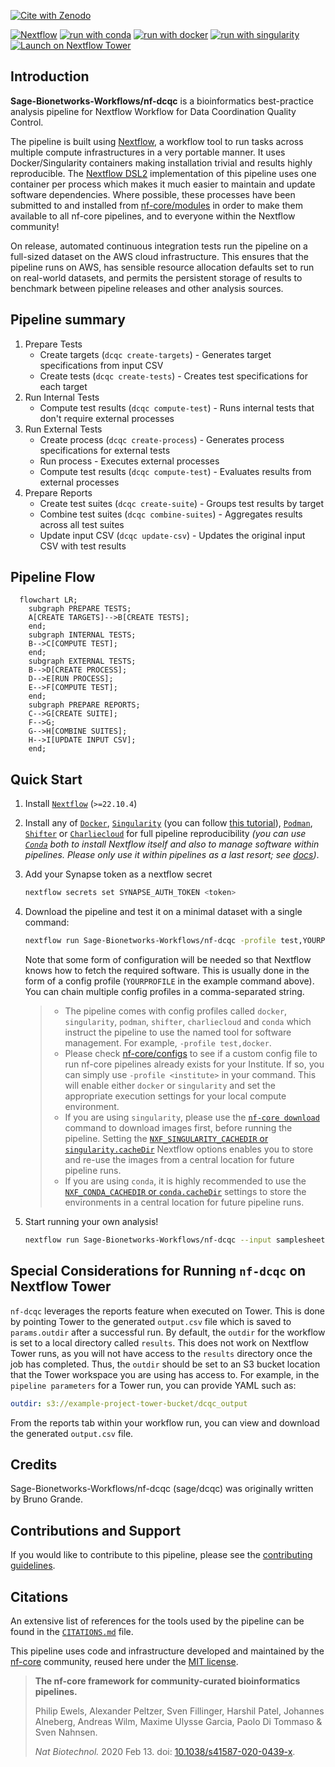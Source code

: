 [![Cite with Zenodo](http://img.shields.io/badge/DOI-10.5281/zenodo.XXXXXXX-1073c8?labelColor=000000)](https://doi.org/10.5281/zenodo.XXXXXXX)

[![Nextflow](https://img.shields.io/badge/nextflow%20DSL2-%E2%89%A522.10.4-23aa62.svg)](https://www.nextflow.io/)
[![run with conda](http://img.shields.io/badge/run%20with-conda-3EB049?labelColor=000000&logo=anaconda)](https://docs.conda.io/en/latest/)
[![run with docker](https://img.shields.io/badge/run%20with-docker-0db7ed?labelColor=000000&logo=docker)](https://www.docker.com/)
[![run with singularity](https://img.shields.io/badge/run%20with-singularity-1d355c.svg?labelColor=000000)](https://sylabs.io/docs/)
[![Launch on Nextflow Tower](https://img.shields.io/badge/Launch%20%F0%9F%9A%80-Nextflow%20Tower-%234256e7)](https://tower.nf/launch?pipeline=https://github.com/Sage-Bionetworks-Workflows/nf-dcqc)

## Introduction

<!-- TODO nf-core: Write a 1-2 sentence summary of what data the pipeline is for and what it does -->

**Sage-Bionetworks-Workflows/nf-dcqc** is a bioinformatics best-practice analysis pipeline for Nextflow Workflow for Data Coordination Quality Control.

The pipeline is built using [Nextflow](https://www.nextflow.io), a workflow tool to run tasks across multiple compute infrastructures in a very portable manner. It uses Docker/Singularity containers making installation trivial and results highly reproducible. The [Nextflow DSL2](https://www.nextflow.io/docs/latest/dsl2.html) implementation of this pipeline uses one container per process which makes it much easier to maintain and update software dependencies. Where possible, these processes have been submitted to and installed from [nf-core/modules](https://github.com/nf-core/modules) in order to make them available to all nf-core pipelines, and to everyone within the Nextflow community!

<!-- TODO nf-core: Add full-sized test dataset and amend the paragraph below if applicable -->

On release, automated continuous integration tests run the pipeline on a full-sized dataset on the AWS cloud infrastructure. This ensures that the pipeline runs on AWS, has sensible resource allocation defaults set to run on real-world datasets, and permits the persistent storage of results to benchmark between pipeline releases and other analysis sources.

## Pipeline summary

1. Prepare Tests
   - Create targets (`dcqc create-targets`) - Generates target specifications from input CSV
   - Create tests (`dcqc create-tests`) - Creates test specifications for each target
1. Run Internal Tests
   - Compute test results (`dcqc compute-test`) - Runs internal tests that don't require external processes
1. Run External Tests
   - Create process (`dcqc create-process`) - Generates process specifications for external tests
   - Run process - Executes external processes
   - Compute test results (`dcqc compute-test`) - Evaluates results from external processes
1. Prepare Reports
   - Create test suites (`dcqc create-suite`) - Groups test results by target
   - Combine test suites (`dcqc combine-suites`) - Aggregates results across all test suites
   - Update input CSV (`dcqc update-csv`) - Updates the original input CSV with test results

## Pipeline Flow

```mermaid
  flowchart LR;
    subgraph PREPARE TESTS;
    A[CREATE TARGETS]-->B[CREATE TESTS];
    end;
    subgraph INTERNAL TESTS;
    B-->C[COMPUTE TEST];
    end;
    subgraph EXTERNAL TESTS;
    B-->D[CREATE PROCESS];
    D-->E[RUN PROCESS];
    E-->F[COMPUTE TEST];
    end;
    subgraph PREPARE REPORTS;
    C-->G[CREATE SUITE];
    F-->G;
    G-->H[COMBINE SUITES];
    H-->I[UPDATE INPUT CSV];
    end;
```

## Quick Start

1. Install [`Nextflow`](https://www.nextflow.io/docs/latest/getstarted.html#installation) (`>=22.10.4`)

2. Install any of [`Docker`](https://docs.docker.com/engine/installation/), [`Singularity`](https://www.sylabs.io/guides/3.0/user-guide/) (you can follow [this tutorial](https://singularity-tutorial.github.io/01-installation/)), [`Podman`](https://podman.io/), [`Shifter`](https://nersc.gitlab.io/development/shifter/how-to-use/) or [`Charliecloud`](https://hpc.github.io/charliecloud/) for full pipeline reproducibility _(you can use [`Conda`](https://conda.io/miniconda.html) both to install Nextflow itself and also to manage software within pipelines. Please only use it within pipelines as a last resort; see [docs](https://nf-co.re/usage/configuration#basic-configuration-profiles))_.

3. Add your Synapse token as a nextflow secret

   ```bash
   nextflow secrets set SYNAPSE_AUTH_TOKEN <token>
   ```

4. Download the pipeline and test it on a minimal dataset with a single command:

   ```bash
   nextflow run Sage-Bionetworks-Workflows/nf-dcqc -profile test,YOURPROFILE --outdir <OUTDIR>
   ```

   Note that some form of configuration will be needed so that Nextflow knows how to fetch the required software. This is usually done in the form of a config profile (`YOURPROFILE` in the example command above). You can chain multiple config profiles in a comma-separated string.

   > - The pipeline comes with config profiles called `docker`, `singularity`, `podman`, `shifter`, `charliecloud` and `conda` which instruct the pipeline to use the named tool for software management. For example, `-profile test,docker`.
   > - Please check [nf-core/configs](https://github.com/nf-core/configs#documentation) to see if a custom config file to run nf-core pipelines already exists for your Institute. If so, you can simply use `-profile <institute>` in your command. This will enable either `docker` or `singularity` and set the appropriate execution settings for your local compute environment.
   > - If you are using `singularity`, please use the [`nf-core download`](https://nf-co.re/tools/#downloading-pipelines-for-offline-use) command to download images first, before running the pipeline. Setting the [`NXF_SINGULARITY_CACHEDIR` or `singularity.cacheDir`](https://www.nextflow.io/docs/latest/singularity.html?#singularity-docker-hub) Nextflow options enables you to store and re-use the images from a central location for future pipeline runs.
   > - If you are using `conda`, it is highly recommended to use the [`NXF_CONDA_CACHEDIR` or `conda.cacheDir`](https://www.nextflow.io/docs/latest/conda.html) settings to store the environments in a central location for future pipeline runs.

5. Start running your own analysis!

   <!-- TODO nf-core: Update the example "typical command" below used to run the pipeline -->

   ```bash
   nextflow run Sage-Bionetworks-Workflows/nf-dcqc --input samplesheet.csv --outdir <OUTDIR> --genome GRCh37 -profile <docker/singularity/podman/shifter/charliecloud/conda/institute>
   ```

## Special Considerations for Running `nf-dcqc` on Nextflow Tower

`nf-dcqc` leverages the reports feature when executed on Tower. This is done by pointing Tower to the generated `output.csv` file which is saved to `params.outdir` after a successful run. By default, the `outdir` for the workflow is set to a local directory called `results`. This does not work on Nextflow Tower runs, as you will not have access to the `results` directory once the job has completed. Thus, the `outdir` should be set to an S3 bucket location that the Tower workspace you are using has access to. For example, in the `pipeline parameters` for a Tower run, you can provide YAML such as:

```yaml
outdir: s3://example-project-tower-bucket/dcqc_output
```

From the reports tab within your workflow run, you can view and download the generated `output.csv` file.

## Credits

Sage-Bionetworks-Workflows/nf-dcqc (sage/dcqc) was originally written by Bruno Grande.

<!-- TODO nf-core: If applicable, make list of people who have also contributed -->

## Contributions and Support

If you would like to contribute to this pipeline, please see the [contributing guidelines](.github/CONTRIBUTING.md).

## Citations

<!-- TODO nf-core: Add citation for pipeline after first release. Uncomment lines below and update Zenodo doi and badge at the top of this file. -->
<!-- If you use  Sage-Bionetworks-Workflows/nf-dcqc for your analysis, please cite it using the following doi: [10.5281/zenodo.XXXXXX](https://doi.org/10.5281/zenodo.XXXXXX) -->

<!-- TODO nf-core: Add bibliography of tools and data used in your pipeline -->

An extensive list of references for the tools used by the pipeline can be found in the [`CITATIONS.md`](CITATIONS.md) file.

This pipeline uses code and infrastructure developed and maintained by the [nf-core](https://nf-co.re) community, reused here under the [MIT license](https://github.com/nf-core/tools/blob/master/LICENSE).

> **The nf-core framework for community-curated bioinformatics pipelines.**
>
> Philip Ewels, Alexander Peltzer, Sven Fillinger, Harshil Patel, Johannes Alneberg, Andreas Wilm, Maxime Ulysse Garcia, Paolo Di Tommaso & Sven Nahnsen.
>
> _Nat Biotechnol._ 2020 Feb 13. doi: [10.1038/s41587-020-0439-x](https://dx.doi.org/10.1038/s41587-020-0439-x).
